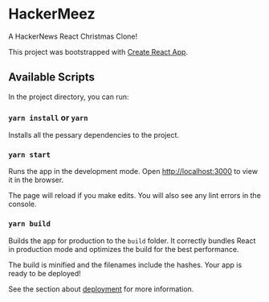 # HackerMeez
A HackerNews React Christmas Clone!

This project was bootstrapped with [Create React App](https://github.com/facebook/create-react-app).

## Available Scripts

In the project directory, you can run:

### `yarn install` or `yarn`

Installs all the pessary dependencies to the project.


### `yarn start`

Runs the app in the development mode.
Open [http://localhost:3000](http://localhost:3000) to view it in the browser.

The page will reload if you make edits.
You will also see any lint errors in the console.


### `yarn build`

Builds the app for production to the `build` folder.
It correctly bundles React in production mode and optimizes the build for the best performance.

The build is minified and the filenames include the hashes.
Your app is ready to be deployed!

See the section about [deployment](https://facebook.github.io/create-react-app/docs/deployment) for more information.
